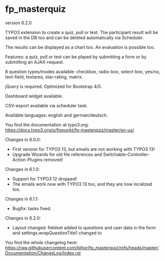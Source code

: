 # fp_masterquiz

version 6.2.0

TYPO3 extension to create a quiz, poll or test. The participant result will be saved in the DB too and can be deleted automatically via Scheduler.

The results can be displayed as a chart too. An evaluation is possible too.

Features: a quiz, poll or test can be played by submitting a form or by submitting an AJAX-request.

8 question types/modes available: checkbox, radio-box, select-box, yes/no, text-field, textarea, star-rating, matrix.

jQuery is required. Optimized for Bootstrap 4/5.

Dashboard widget available.

CSV-export available via scheduler task.

Available languages: english and german/deutsch.

You find the documentation at typo3.org: https://docs.typo3.org/p/fixpunkt/fp-masterquiz/master/en-us/

Changes in 6.0.0:
- First version for TYPO3 13, but emails are not working with TYPO3 13!
- Upgrade Wizards for old file references and Switchable-Controller-Action-Plugins removed!

Changes in 6.1.0:
- Support for TYPO3 12 dropped!
- The emails work now with TYPO3 13 too, and they are now localized too.

Changes in 6.1.1:
- Bugfix: tasks fixed.

Changes in 6.2.0:
- Layout changed: fieldset added to questions and user data in the form and settings.wrapQuestionTitle1 changed to <legend>

You find the whole changelog here:
https://raw.githubusercontent.com/bihor/fp_masterquiz/refs/heads/master/Documentation/ChangeLog/Index.rst
